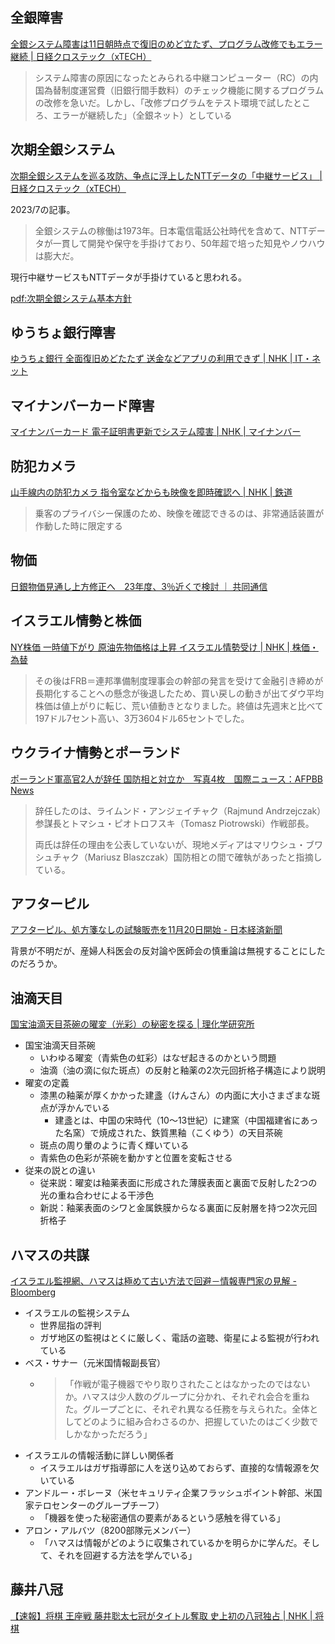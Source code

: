 ## 全銀障害

[全銀システム障害は11日朝時点で復旧のめど立たず、プログラム改修でもエラー継続 | 日経クロステック（xTECH）](https://xtech.nikkei.com/atcl/nxt/news/18/16077/)

> システム障害の原因になったとみられる中継コンピューター（RC）の内国為替制度運営費（旧銀行間手数料）のチェック機能に関するプログラムの改修を急いだ。しかし、「改修プログラムをテスト環境で試したところ、エラーが継続した」（全銀ネット）としている
>
## 次期全銀システム

[次期全銀システムを巡る攻防、争点に浮上したNTTデータの「中継サービス」 | 日経クロステック（xTECH）](https://xtech.nikkei.com/atcl/nxt/column/18/02478/072000008/)

2023/7の記事。

> 全銀システムの稼働は1973年。日本電信電話公社時代を含めて、NTTデータが一貫して開発や保守を手掛けており、50年超で培った知見やノウハウは膨大だ。

現行中継サービスもNTTデータが手掛けていると思われる。

[pdf:次期全銀システム基本方針](https://www.zengin-net.jp/announcement/pdf/20230316_basicpolicy_8Z.pdf)

## ゆうちょ銀行障害

[ゆうちょ銀行 全面復旧めどたたず 送金などアプリの利用できず | NHK | IT・ネット](https://www3.nhk.or.jp/news/html/20231011/k10014221811000.html)

## マイナンバーカード障害

[マイナンバーカード 電子証明書更新でシステム障害 | NHK | マイナンバー](https://www3.nhk.or.jp/news/html/20231010/k10014220891000.html)

## 防犯カメラ

[山手線内の防犯カメラ 指令室などからも映像を即時確認へ | NHK | 鉄道](https://www3.nhk.or.jp/news/html/20231010/k10014221421000.html)

> 乗客のプライバシー保護のため、映像を確認できるのは、非常通話装置が作動した時に限定する

## 物価

[日銀物価見通し上方修正へ　23年度、3％近くで検討 ｜ 共同通信](https://nordot.app/1084363807824707713)

## イスラエル情勢と株価

[NY株価 一時値下がり 原油先物価格は上昇 イスラエル情勢受け | NHK | 株価・為替](https://www3.nhk.or.jp/news/html/20231010/k10014220331000.html)

> その後はFRB＝連邦準備制度理事会の幹部の発言を受けて金融引き締めが長期化することへの懸念が後退したため、買い戻しの動きが出てダウ平均株価は値上がりに転じ、荒い値動きとなりました。終値は先週末と比べて197ドル7セント高い、3万3604ドル65セントでした。

## ウクライナ情勢とポーランド

[ポーランド軍高官2人が辞任 国防相と対立か　写真4枚　国際ニュース：AFPBB News](https://www.afpbb.com/articles/-/3485612)

> 辞任したのは、ライムンド・アンジェイチャク（Rajmund Andrzejczak）参謀長とトマシュ・ピオトロフスキ（Tomasz Piotrowski）作戦部長。
>
> 両氏は辞任の理由を公表していないが、現地メディアはマリウシュ・ブワシュチャク（Mariusz Blaszczak）国防相との間で確執があったと指摘している。

## アフターピル

[アフターピル、処方箋なしの試験販売を11月20日開始 - 日本経済新聞](https://www.nikkei.com/article/DGXZQOUA10B040Q3A011C2000000/)

背景が不明だが、産婦人科医会の反対論や医師会の慎重論は無視することにしたのだろうか。

## 油滴天目

[国宝油滴天目茶碗の曜変（光彩）の秘密を探る | 理化学研究所](https://www.riken.jp/press/2023/20231011_1/index.html)

- 国宝油滴天目茶碗
  - いわゆる曜変（青紫色の虹彩）はなぜ起きるのかという問題
  - 油滴（油の滴に似た斑点）の反射と釉薬の2次元回折格子構造により説明
- 曜変の定義
  - 漆黒の釉薬が厚くかかった建盞（けんさん）の内面に大小さまざまな斑点が浮かんでいる
    - 建盞とは、中国の宋時代（10～13世紀）に建窯（中国福建省にあった名窯）で焼成された、鉄質黒釉（こくゆう）の天目茶碗
  - 斑点の周り暈のように青く輝いている
  - 青紫色の色彩が茶碗を動かすと位置を変転させる
- 従来の説との違い
  - 従来説：曜変は釉薬表面に形成された薄膜表面と裏面で反射した2つの光の重ね合わせによる干渉色
  - 新説：釉薬表面のシワと金属鉄膜からなる裏面に反射層を持つ2次元回折格子

## ハマスの共謀

[イスラエル監視網、ハマスは極めて古い方法で回避－情報専門家の見解 - Bloomberg](https://www.bloomberg.co.jp/news/articles/2023-10-10/S2AYZPDWRGG001)

- イスラエルの監視システム
  - 世界屈指の評判
  - ガザ地区の監視はとくに厳しく、電話の盗聴、衛星による監視が行われている
- ベス・サナー（元米国情報副長官）
  - > 「作戦が電子機器でやり取りされたことはなかったのではないか。ハマスは少人数のグループに分かれ、それぞれ会合を重ねた。グループごとに、それぞれ異なる任務を与えられた。全体としてどのように組み合わさるのか、把握していたのはごく少数でしかなかっただろう」
- イスラエルの情報活動に詳しい関係者
  - イスラエルはガザ指導部に人を送り込めておらず、直接的な情報源を欠いている
- アンドルー・ボレーヌ（米セキュリティ企業フラッシュポイント幹部、米国家テロセンターのグループチーフ）
  - 「機器を使った秘密通信の要素があるという感触を得ている」
- アロン・アルバツ（8200部隊元メンバー）
  - 「ハマスは情報がどのように収集されているかを明らかに学んだ。そして、それを回避する方法を学んでいる」

## 藤井八冠

[【速報】将棋 王座戦 藤井聡太七冠がタイトル奪取 史上初の八冠独占 | NHK | 将棋](https://www3.nhk.or.jp/news/html/20231011/k10014221171000.html)
